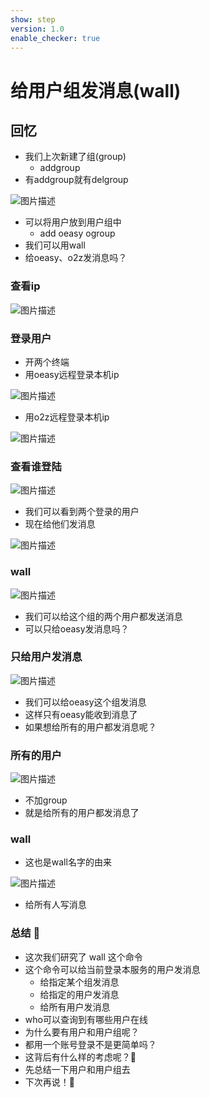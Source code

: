 ```yaml
---
show: step
version: 1.0
enable_checker: true
---
```


# 给用户组发消息(wall)

## 回忆

- 我们上次新建了组(group)
	- addgroup
- 有addgroup就有delgroup

![图片描述](https://doc.shiyanlou.com/courses/uid1190679-20221006-1665049368263)

- 可以将用户放到用户组中
	- add oeasy ogroup
- 我们可以用wall
- 给oeasy、o2z发消息吗？

### 查看ip

![图片描述](https://doc.shiyanlou.com/courses/uid1190679-20221006-1665049718552)

### 登录用户

- 开两个终端
- 用oeasy远程登录本机ip

![图片描述](https://doc.shiyanlou.com/courses/uid1190679-20221006-1665050000234)

- 用o2z远程登录本机ip

![图片描述](https://doc.shiyanlou.com/courses/uid1190679-20221006-1665050024850)

### 查看谁登陆

![图片描述](https://doc.shiyanlou.com/courses/uid1190679-20221006-1665050122647)

- 我们可以看到两个登录的用户
- 现在给他们发消息

![图片描述](https://doc.shiyanlou.com/courses/uid1190679-20221006-1665050174885)

### wall

![图片描述](https://doc.shiyanlou.com/courses/uid1190679-20221006-1665050275443)

- 我们可以给这个组的两个用户都发送消息
- 可以只给oeasy发消息吗？

### 只给用户发消息

![图片描述](https://doc.shiyanlou.com/courses/uid1190679-20221006-1665050435166)

- 我们可以给oeasy这个组发消息
- 这样只有oeasy能收到消息了
- 如果想给所有的用户都发消息呢？

### 所有的用户

![图片描述](https://doc.shiyanlou.com/courses/uid1190679-20221006-1665050551273)

- 不加group
- 就是给所有的用户都发消息了

### wall

- 这也是wall名字的由来

![图片描述](https://doc.shiyanlou.com/courses/uid1190679-20221006-1665063638344/wm)

- 给所有人写消息

### 总结 🤨

- 这次我们研究了 wall 这个命令
- 这个命令可以给当前登录本服务的用户发消息
	- 给指定某个组发消息
	- 给指定的用户发消息
	- 给所有用户发消息
- who可以查询到有哪些用户在线
- 为什么要有用户和用户组呢？
- 都用一个账号登录不是更简单吗？
- 这背后有什么样的考虑呢？🤔
- 先总结一下用户和用户组去
- 下次再说！👋